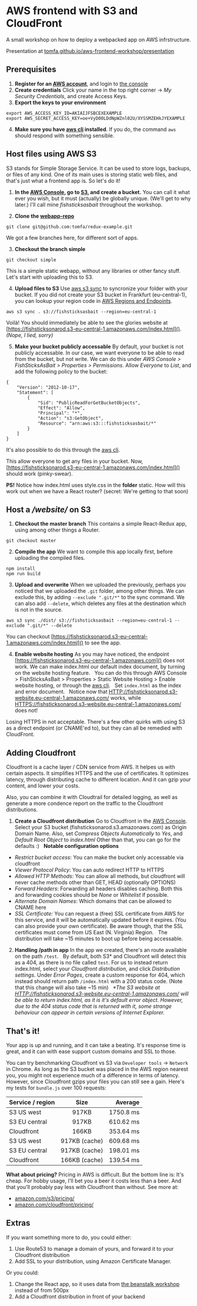 # AWS frontend with S3 and CloudFront
A small workshop on how to deploy a webpacked app on AWS infrstructure.

Presentation at [tomfa.github.io/aws-frontend-workshop/presentation](https://tomfa.github.io/aws-frontend-workshop/presentation/#/)

## Prerequisites
1. **Register for an [AWS account](https://aws.amazon.com/free/)**, and login to [the console](https://console.aws.amazon.com/console/home)
2. **Create credentials**
Click your name in the top right corner -> *My Security Credentials*, and create Access Keys.
3. **Export the keys to your environment**
```
export AWS_ACCESS_KEY_ID=AKIAIJFSBCEXEXAMPLE
export AWS_SECRET_ACCESS_KEY=oe+VyD00LDdNpWZnl02U/XYSSMZEHkJYEXAMPLE
```
4. **Make sure you have [aws cli](http://docs.aws.amazon.com/cli/latest/userguide/installing.html) installed**.
If you do, the command ```aws``` should respond with something sensible.

## Host files using AWS S3
S3 stands for Simple Storage Service. It can be used to store logs, backups, or files of any kind. One of its main uses is storing static web files, and that's just what a frontend app is. So let's do it!

1. **In the [AWS Console](https://console.aws.amazon.com/console/home), go to [S3](https://console.aws.amazon.com/s3/home), and create a bucket.**
You can call it what ever you wish, but it must (actually) be globally unique. (We'll get to why later.) I'll call mine *fishsticksasbait* throughout the workshop.

2. **Clone the [webapp-repo](https://github.com/tomfa/redux-example)**
```
git clone git@github.com:tomfa/redux-example.git
```
We got a few branches here, for different sort of apps.

3. **Checkout the branch simple**
```
git checkout simple
```
This is a simple static webapp, without any libraries or other fancy stuff. Let's start with uploading this to S3.

4. **Upload files to S3**
Use [aws s3 sync](http://docs.aws.amazon.com/cli/latest/reference/s3/sync.html) to syncronize your folder with your bucket. If you did not create your S3 bucket in Frankfurt (eu-central-1), you can lookup your region code in [AWS Regions and Endpoints](http://docs.aws.amazon.com/general/latest/gr/rande.html#apigateway_region).
```
aws s3 sync . s3://fishsticksasbait --region=eu-central-1
```
Voilà! You should immediately be able to see the glories website at [https://fishsticksonarod.s3-eu-central-1.amazonaws.com/index.html]().
*(Nope, I lied, sorry)*

5. **Make your bucket publicly accessable**
By default, your bucket is not publicly accessable. In our case, we want everyone to be able to read from the bucket, but not write. We can do this under *AWS Console > FishSticksAsBait > Properties > Permissions*. Allow *Everyone* to *List*, and add the following policy to the bucket:
```
{
	"Version": "2012-10-17",
	"Statement": [
		{
			"Sid": "PublicReadForGetBucketObjects",
			"Effect": "Allow",
			"Principal": "*",
			"Action": "s3:GetObject",
			"Resource": "arn:aws:s3:::fishsticksasbait/*"
		}
	]
}
```
It's also possible to do this through the [aws cli](http://docs.aws.amazon.com/cli/latest/reference/s3api/put-bucket-policy.html).

This allow everyone to get any files in your bucket. Now, [https://fishsticksonarod.s3-eu-central-1.amazonaws.com/index.html]() should work (pinky-swear).

**PS!** Notice how index.html uses style.css in the **folder** static. How will this work out when we have a React router? (secret: We're getting to that soon)

## Host a */website/* on S3
1. **Checkout the master branch**
This contains a simple React-Redux app, using among other things a Router.
```
git checkout master
```

2. **Compile the app**
We want to compile this app locally first, before uploading the compiled files.
```
npm install
npm run build
```

3. **Upload and overwrite**
When we uploaded the previously, perhaps you noticed that we uploaded the ```.git``` folder, among other things. We can exclude this, by adding ```--exclude ".git/*"``` to the sync command. We can also add ```--delete```, which deletes any files at the destination which is not in the source.
```
aws s3 sync ./dist/ s3://fishsticksasbait --region=eu-central-1 --exclude ".git/*" --delete
```
You can checkout [https://fishsticksonarod.s3-eu-central-1.amazonaws.com/index.html]() to see the app.

4. **Enable website hosting**
As you may have noticed, the endpoint [https://fishsticksonarod.s3-eu-central-1.amazonaws.com]() does not work. We can make index.html our default index document, by turning on the website hosting feature.
&nbsp;
You can do this through AWS Console > FishSticksAsBait > Properties > Static Website Hosting > Enable website hosting, or through the [aws cli](http://docs.aws.amazon.com/cli/latest/reference/s3/website.html).
&nbsp;
Set ```index.html``` as the index and error document.
&nbsp;
Notice now that [HTTP://fishsticksonarod.s3-website.eu-central-1.amazonaws.com/]() works, while [HTTPS://fishsticksonarod.s3-website.eu-central-1.amazonaws.com/]() does not!

Losing HTTPS in not acceptable. There's a few other quirks with using S3 as a direct endpoint (or CNAME'ed to), but they can all be remedied with CloudFront.

## Adding Cloudfront
Cloudfront is a cache layer / CDN service from AWS. It helpes us with certain aspects. It simplifies HTTPS and the use of certificates. It optimizes latency, through distributing cache to different location. And it can gzip your content, and lower your costs.

Also, you can combine it with Cloudtrail for detailed logging, as well as generate a more condence report on the traffic to the Cloudfront distributions.

1. **Create a Cloudfront distribution**
Go to Cloudfront in the [AWS Console](https://console.aws.amazon.com/cloudfront).
Select your S3 bucket (fishsticksonarod.s3.amazonaws.com) as Origin Domain Name. Also, set *Compress Objects Automatically* to *Yes*, and *Default Root Object* to *index.html* Other than that, you can go for the defaults :)
&nbsp;
**Notable configuration options**
- *Restrict bucket access*: You can make the bucket only accessable via cloudfront
- *Viewer Protocol Policy*: You can auto redirect HTTP to HTTPS
- *Allowed HTTP Methods*: You can allow all methods, but cloudfront will never cache methods other than GET, HEAD (optionally OPTIONS)
- *Forward Headers*: Forwarding all headers disables caching. Both this and forwarding cookies should be *None* or *Whitelist* if possible.
- *Alternate Domain Names*: Which domains that can be allowed to CNAME here
- *SSL Certificate:* You can request a (free) SSL certificate from AWS for this service, and it will be automatically updated before it expires. (You can also provide your own certificate). Be aware though, that the SSL certificates must come from US East (N. Virginia) Region.
&nbsp;
The distribution will take ~15 minutes to boot up before being accessable.

2. **Handling /path in app**
In the app we created, there's an route available on the path ```/test```.
&nbsp;
By default, both S3\* and Cloudfront will detect this as a 404, as there is no file called ```test```. For us to instead return index.html, select your *Cloudfront distribution*, and click *Distribution settings*. Under *Error Pages*, create a custom response for 404, which instead should return path ```/index.html``` with a 200 status code. (Note that this change will also take ~15 min)
&nbsp;
*\*The S3 website at [HTTP://fishsticksonarod.s3-website.eu-central-1.amazonaws.com/]() will be able to return index.html, as it is it's default error object. However, due to the 404 status code that is returned with it, some strange behaviour can appear in certain versions of Internet Explorer.*

## That's it!
Your app is up and running, and it can take a beating. It's response time is great, and it can with ease support custom domains and SSL to those.

You can try benchmarking Cloudfront vs S3 via ```Developer tools``` -> ```Network``` in Chrome. As long as the S3 bucket was placed in the AWS region nearest you, you might not experience much of a difference in terms of latency. However, since Cloudfront gzips your files you can still see a gain. Here's my tests for ```bundle.js``` over 100 requests:

| Service / region | Size           | Average   |
| ---------------- |:--------------:| ---------:|
| S3 US west       | 917KB          | 1750.8 ms |
| S3 EU central    | 917KB          | 610.62 ms |
| Cloudfront       | 166KB          | 353.64 ms |
| S3 US west       | 917KB (cache)  | 609.68 ms |
| S3 EU central    | 917KB (cache)  | 198.01 ms |
| Cloudfront       | 166KB (cache)  | 139.54 ms |

**What about pricing?**
Pricing in AWS is difficult. But the bottom line is: It's cheap. For hobby usage, I'll bet you a beer it costs less than a beer. And that you'll probably pay less with Cloudfront than without. See more at:

- [amazon.com/s3/pricing/](https://aws.amazon.com/s3/pricing/)
- [amazon.com/cloudfront/pricing/](https://aws.amazon.com/cloudfront/pricing/)

## Extras
If you want something more to do, you could either:

1. Use Route53 to manage a domain of yours, and forward it to your Cloudfront distribution
2. Add SSL to your distribution, using Amazon Certificate Manager.

Or you could:

1. Change the React app, so it uses data from [the beanstalk workshop](https://github.com/helleroy/beanstalk-workshop) instead of from 500px
2. Add a Cloudfront distribution in front of your backend
